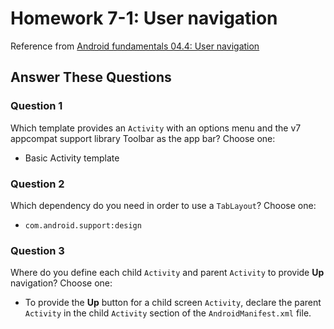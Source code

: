 # Homework 7-1: User navigation

Reference from [Android fundamentals 04.4: User navigation](https://codelabs.developers.google.com/codelabs/android-training-provide-user-navigation/index.html?index=..%2F..%2Fandroid-training)

## Answer These Questions

### Question 1

Which template provides an `Activity` with an options menu and the v7 appcompat support library Toolbar as the app bar? Choose one:

- Basic Activity template

### Question 2

Which dependency do you need in order to use a `TabLayout`? Choose one:

- `com.android.support:design`

### Question 3

Where do you define each child `Activity` and parent `Activity` to provide **Up** navigation? Choose one:

- To provide the **Up** button for a child screen `Activity`, declare the parent `Activity` in the child `Activity` section of the `AndroidManifest.xml` file.
